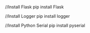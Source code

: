 //Install Flask
pip install Flask

//Install Logger
pip install logger

//Install Python Serial
pip install pyserial

